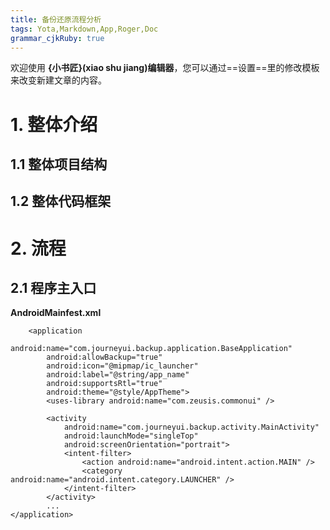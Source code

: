 ```yaml
---
title: 备份还原流程分析
tags: Yota,Markdown,App,Roger,Doc
grammar_cjkRuby: true
---
```



欢迎使用 **{小书匠}(xiao shu jiang)编辑器**，您可以通过==设置==里的修改模板来改变新建文章的内容。

# 1. 整体介绍
## 1.1 整体项目结构

## 1.2 整体代码框架



# 2. 流程
## 2.1 程序主入口
**AndroidMainfest.xml**
```
    <application
        android:name="com.journeyui.backup.application.BaseApplication"
        android:allowBackup="true"
        android:icon="@mipmap/ic_launcher"
        android:label="@string/app_name"
        android:supportsRtl="true"
        android:theme="@style/AppTheme">
        <uses-library android:name="com.zeusis.commonui" />

        <activity
            android:name="com.journeyui.backup.activity.MainActivity"
            android:launchMode="singleTop"
            android:screenOrientation="portrait">
            <intent-filter>
                <action android:name="android.intent.action.MAIN" />
                <category android:name="android.intent.category.LAUNCHER" />
            </intent-filter>
        </activity>
		...
</application>	
```